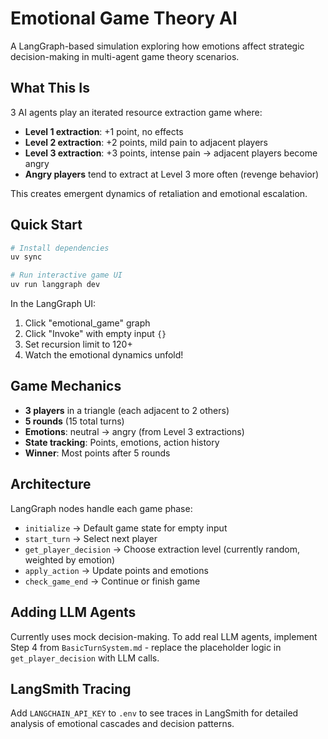 # Emotional Game Theory AI

A LangGraph-based simulation exploring how emotions affect strategic decision-making in multi-agent game theory scenarios.

## What This Is

3 AI agents play an iterated resource extraction game where:
- **Level 1 extraction**: +1 point, no effects
- **Level 2 extraction**: +2 points, mild pain to adjacent players  
- **Level 3 extraction**: +3 points, intense pain → adjacent players become angry
- **Angry players** tend to extract at Level 3 more often (revenge behavior)

This creates emergent dynamics of retaliation and emotional escalation.

## Quick Start

```bash
# Install dependencies
uv sync

# Run interactive game UI
uv run langgraph dev
```

In the LangGraph UI:
1. Click "emotional_game" graph
2. Click "Invoke" with empty input `{}`  
3. Set recursion limit to 120+
4. Watch the emotional dynamics unfold!

## Game Mechanics

- **3 players** in a triangle (each adjacent to 2 others)
- **5 rounds** (15 total turns)
- **Emotions**: neutral → angry (from Level 3 extractions)
- **State tracking**: Points, emotions, action history
- **Winner**: Most points after 5 rounds

## Architecture

LangGraph nodes handle each game phase:
- `initialize` → Default game state for empty input
- `start_turn` → Select next player
- `get_player_decision` → Choose extraction level (currently random, weighted by emotion)
- `apply_action` → Update points and emotions
- `check_game_end` → Continue or finish game

## Adding LLM Agents

Currently uses mock decision-making. To add real LLM agents, implement Step 4 from `BasicTurnSystem.md` - replace the placeholder logic in `get_player_decision` with LLM calls.

## LangSmith Tracing

Add `LANGCHAIN_API_KEY` to `.env` to see traces in LangSmith for detailed analysis of emotional cascades and decision patterns.
